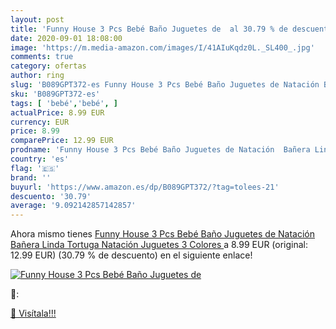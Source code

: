 ```yaml
---
layout: post
title: 'Funny House 3 Pcs Bebé Baño Juguetes de  al 30.79 % de descuento'
date: 2020-09-01 18:08:00
image: 'https://m.media-amazon.com/images/I/41AIuKqdz0L._SL400_.jpg'
comments: true
category: ofertas
author: ring
slug: 'B089GPT372-es Funny House 3 Pcs Bebé Baño Juguetes de Natación Bañera...'
sku: 'B089GPT372-es'
tags: [ 'bebé','bebé', ]
actualPrice: 8.99 EUR
currency: EUR
price: 8.99
comparePrice: 12.99 EUR
prodname: 'Funny House 3 Pcs Bebé Baño Juguetes de Natación  Bañera Linda Tortuga Natación Juguetes  3 Colores '
country: 'es'
flag: '🇪🇸'
brand: ''
buyurl: 'https://www.amazon.es/dp/B089GPT372/?tag=tolees-21'
descuento: '30.79'
average: '9.092142857142857'
---
```


Ahora mismo tienes [Funny House 3 Pcs Bebé Baño Juguetes de Natación  Bañera Linda Tortuga Natación Juguetes  3 Colores ](https://www.amazon.es/dp/B089GPT372/?tag=tolees-21) a 8.99 EUR (original: 12.99 EUR) (30.79 %  de descuento) en el siguiente enlace!

[![Funny House 3 Pcs Bebé Baño Juguetes de ](https://m.media-amazon.com/images/I/41AIuKqdz0L._SL400_.jpg)](https://www.amazon.es/dp/B089GPT372/?tag=tolees-21)

🔎:


[🛒 Visítala!!!](https://www.amazon.es/dp/B089GPT372/?tag=tolees-21)
